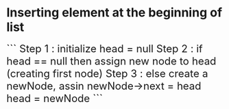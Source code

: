 # Inserting element at the beginning of list

<font size="5">
```
Step 1 : initialize head = null
Step 2 : if head == null then assign new node to head (creating first node)
Step 3 : else create a newNode,
              assin newNode->next = head
                    head = newNode
```
